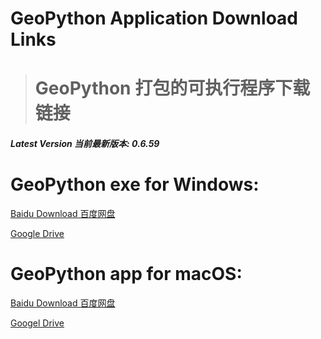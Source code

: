 # GeoPython Application Download Links
># GeoPython 打包的可执行程序下载链接

##### Latest Version 当前最新版本: 0.6.59

# GeoPython exe for Windows:
[Baidu Download 百度网盘](http://pan.baidu.com/s/1hsH4lEW)

[Google Drive](https://drive.google.com/open?id=1recLX_1U9gVG5GnLZIH3ZwjNB3IDKiu-)




# GeoPython app for macOS:
[Baidu Download 百度网盘](http://pan.baidu.com/s/1kUUF2PT)

[Googel Drive](https://drive.google.com/open?id=1iQlT_pD_KG3qUqoM4ZoIzl9gMUbO4Whf)